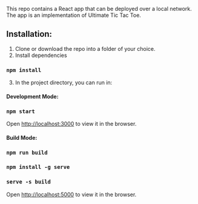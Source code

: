 This repo contains a React app that can be deployed over a local network.
The app is an implementation of Ultimate Tic Tac Toe.

## Installation:

1. Clone or download the repo into a folder of your choice.
2. Install dependencies
### `npm install`
3. In the project directory, you can run in:

#### Development Mode:

### `npm start`

Open [http://localhost:3000](http://localhost:3000) to view it in the browser.


#### Build Mode:

### `npm run build`
### `npm install -g serve`
### `serve -s build`

Open [http://localhost:5000](http://localhost:5000) to view it in the browser.
